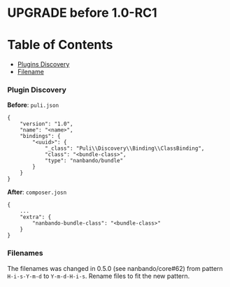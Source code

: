 UPGRADE before 1.0-RC1
======================

# Table of Contents

- [Plugins Discovery](#plugin-discovery)
- [Filename](#filenames)

### Plugin Discovery

**Before**: `puli.json`

```
{
    "version": "1.0",
    "name": "<name>",
    "bindings": {
        "<uuid>": {
            "_class": "Puli\\Discovery\\Binding\\ClassBinding",
            "class": "<bundle-class>",
            "type": "nanbando/bundle"
        }
    }
}
```

**After**: `composer.josn`

```
{
    ...
    "extra": {
        "nanbando-bundle-class": "<bundle-class>"
    }
}
```

### Filenames

The filenames was changed in 0.5.0 (see nanbando/core#62)
from pattern `H-i-s-Y-m-d` to `Y-m-d-H-i-s`. Rename files
to fit the new pattern.
